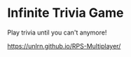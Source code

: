 Infinite Trivia Game
====================

Play trivia until you can't anymore!

https://unlrn.github.io/RPS-Multiplayer/

